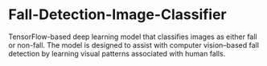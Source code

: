 # Fall-Detection-Image-Classifier
TensorFlow-based deep learning model that classifies images as either fall or non-fall. The model is designed to assist with computer vision–based fall detection by learning visual patterns associated with human falls. 
